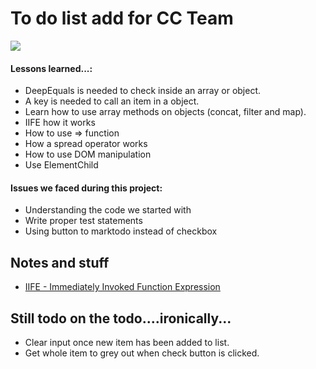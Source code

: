 # To do list add for CC Team

![](https://www.b2interactive.com/wp-content/uploads/seriously.gif)
#### Lessons learned...:

- DeepEquals is needed to check inside an array or object.
- A key is needed to call an item in a object.
- Learn how to use array methods on objects (concat, filter and map).
- IIFE how it works
- How to use => function 
- How a spread operator works 
- How to use DOM manipulation
- Use ElementChild 

#### Issues we faced during this project:

- Understanding the code we started with
- Write proper test statements
- Using button to marktodo instead of checkbox


## Notes and stuff
- [IIFE - Immediately Invoked Function Expression](https://developer.mozilla.org/en-US/docs/Glossary/IIFE)

## Still todo on the todo....ironically...
- Clear input once new item has been added to list.
- Get whole item to grey out when check button is clicked.
